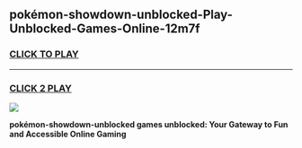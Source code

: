 
## pokémon-showdown-unblocked-Play-Unblocked-Games-Online-12m7f
<h3>
<a href="https://premium76.site?title=pokémon-showdown-unblocked&ref=25A">CLICK TO PLAY</a></h3>
<hr>

<h3>
<a href="https://premium76.site?title=pokémon-showdown-unblocked&ref=25A">CLICK 2 PLAY</a>
  
</h3>

<a href="https://premium76.site?title=pokémon-showdown-unblocked&ref=25A"><img src="https://clearcache.store/games.png"></a>


**pokémon-showdown-unblocked games unblocked: Your Gateway to Fun and Accessible Online Gaming**

